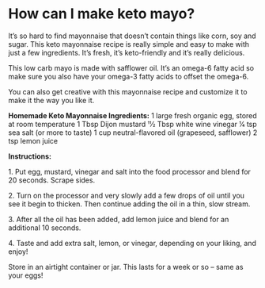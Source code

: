 # How can I make keto mayo?

It’s so hard to find mayonnaise that doesn’t contain things like corn, soy and sugar. This keto mayonnaise recipe is really simple and easy to make with just a few ingredients. It’s fresh, it’s keto-friendly and it’s really delicious.

This low carb mayo is made with safflower oil. It’s an omega-6 fatty acid so make sure you also have your omega-3 fatty acids to offset the omega-6.

You can also get creative with this mayonnaise recipe and customize it to make it the way you like it.

**Homemade Keto Mayonnaise
Ingredients:**
1 large fresh organic egg, stored at room temperature 1 Tbsp Dijon mustard
11⁄2 Tbsp white wine vinegar
1⁄4 tsp sea salt (or more to taste)
1 cup neutral-flavored oil (grapeseed, safflower)
2 tsp lemon juice

**Instructions:**

1\. Put egg, mustard, vinegar and salt into the food processor and blend for 20 seconds. Scrape sides.

2\. Turn on the processor and very slowly add a few drops of oil until you see it begin to thicken. Then continue adding the oil in a thin, slow stream.

3\. After all the oil has been added, add lemon juice and blend for an additional 10 seconds.

4\. Taste and add extra salt, lemon, or vinegar, depending on your liking, and enjoy!

Store in an airtight container or jar. This lasts for a week or so – same as your eggs!